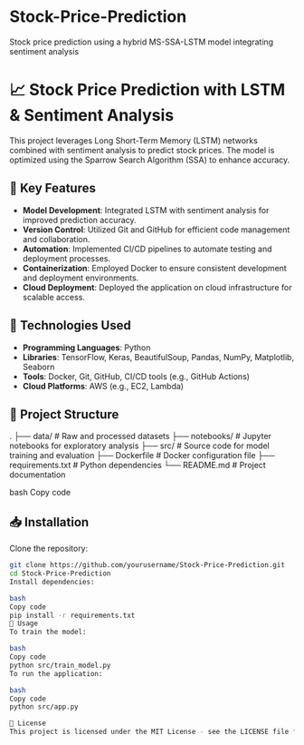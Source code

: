 # Stock-Price-Prediction
Stock price prediction using a hybrid MS-SSA-LSTM model integrating sentiment analysis
# 📈 Stock Price Prediction with LSTM & Sentiment Analysis

This project leverages Long Short-Term Memory (LSTM) networks combined with sentiment analysis to predict stock prices. The model is optimized using the Sparrow Search Algorithm (SSA) to enhance accuracy.

## 🚀 Key Features

- **Model Development**: Integrated LSTM with sentiment analysis for improved prediction accuracy.
- **Version Control**: Utilized Git and GitHub for efficient code management and collaboration.
- **Automation**: Implemented CI/CD pipelines to automate testing and deployment processes.
- **Containerization**: Employed Docker to ensure consistent development and deployment environments.
- **Cloud Deployment**: Deployed the application on cloud infrastructure for scalable access.

## 🧪 Technologies Used

- **Programming Languages**: Python
- **Libraries**: TensorFlow, Keras, BeautifulSoup, Pandas, NumPy, Matplotlib, Seaborn
- **Tools**: Docker, Git, GitHub, CI/CD tools (e.g., GitHub Actions)
- **Cloud Platforms**: AWS (e.g., EC2, Lambda)

## 📂 Project Structure

.
├── data/ # Raw and processed datasets
├── notebooks/ # Jupyter notebooks for exploratory analysis
├── src/ # Source code for model training and evaluation
├── Dockerfile # Docker configuration file
├── requirements.txt # Python dependencies
└── README.md # Project documentation

bash
Copy code

## 📥 Installation

Clone the repository:

```bash
git clone https://github.com/yourusername/Stock-Price-Prediction.git
cd Stock-Price-Prediction
Install dependencies:

bash
Copy code
pip install -r requirements.txt
🚀 Usage
To train the model:

bash
Copy code
python src/train_model.py
To run the application:

bash
Copy code
python src/app.py

📄 License
This project is licensed under the MIT License - see the LICENSE file for details.

